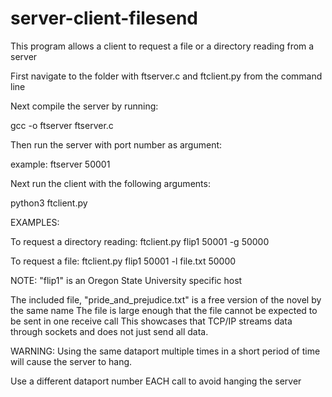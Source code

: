 # server-client-filesend

This program allows a client to request a file or a directory reading from a server

First navigate to the folder with ftserver.c and ftclient.py from the command line

Next compile the server by running:

gcc -o ftserver ftserver.c


Then run the server with port number as argument:

example: ftserver 50001


Next run the client with the following arguments:

python3 ftclient.py <server host> <server port> <command> <dataport>


EXAMPLES:

To request a directory reading:
ftclient.py flip1 50001 -g 50000

To request a file:
ftclient.py flip1 50001 -l file.txt 50000

NOTE: 
"flip1" is an Oregon State University specific host

The included file, "pride_and_prejudice.txt" is a free version of the novel by the same name
The file is large enough that the file cannot be expected to be sent in one receive call
This showcases that TCP/IP streams data through sockets and does not just send all data.

WARNING:
Using the same dataport multiple times in a short period of time will cause
the server to hang. 

Use a different dataport number EACH call to avoid hanging the server
